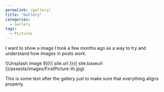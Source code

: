 ```yaml
---
permalink: /gallery/
title: "Gallery"
categories:
  - Gallery
tags:
  - Pictures
---
```


I want to show a image I took a few months ago as a way to try and understand how images in posts work.


![Unsplash image 9]({{ site.url }}{{ site.baseurl }}/assests/images/FirstPicture-th.jpg)

This is some text after the gallery just to make sure that everything aligns properly.